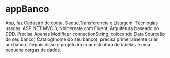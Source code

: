 appBanco
========

App, faz Cadastro de conta, Saque,Transferencia e Listagem.
Tecnlogias usadas.
ASP.NET MVC 3, Nhibernate com Fluent, Arquitetura baseado no DDD.
Precisa Apenas Modificar connectionString, colocando Data Source(ip do seu banco) Catalog(nome do seu banco), precisa primeiramente criar um banco. Depois disso o projeto irá criar estrutura de tabelas e uma pequena cargas de dados.
